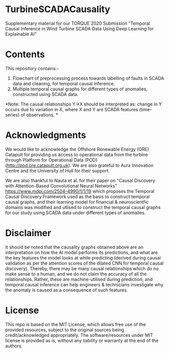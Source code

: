 # TurbineSCADACausality
Supplementary material for our TORQUE 2020 Submission "Temporal Causal Inference in Wind Turbine SCADA Data Using Deep Learning for Explainable AI"

# Contents 
This repository contains:-
1. Flowchart of preprocessing process towards labelling of faults in SCADA data and cleaning, for temporal causal inference.
2. Multiple temporal causal graphs for different types of anomalies, constructed using SCADA data.

*Note: The causal relationships Y->X should be interpreted as: change in Y occurs due to variation in X, where X and Y are SCADA features (time-series) of observations. *

# Acknowledgments
We would like to acknowledge the Offshore Renewable Energy (ORE) Catapult for providing us access to operational data from the turbine through Platform for Operational Data (POD) (http://pod.ore.catapult.org.uk). We are also grateful to Aura Innovation Centre and the University of Hull for their support.

We are also thankful to Nauta et al. for their paper on "Causal Discovery with Attention-Based Convolutional Neural Networks" https://www.mdpi.com/2504-4990/1/1/19 which proposes the Temporal Causal Discovery Framework used as the basis to construct temporal causal graphs, and their learning model for financial & neuroscientfic domains was modified and utlised to construct the temporal causal graphs for our study using SCADA data under different types of anomalies. 

# Disclaimer
It should be noted that the causality graphs obtained above are an interpretation on how the AI model performs its predictions, and what are the key features the model looks at while predicting (derived during causal validation as per the attention scores of the dilated CNN for temporal causal discovery). Thereby, there may be many causal relationships which do no make sense to a human, and we do not claim the accuracy of all the relationships. Rather, these are machine-utilised during prediction, and temporal causal inference can help engineers & technicians investigate why the anomaly is caused as a consequence of such features. 

# License

This repo is based on the MIT License, which allows free use of the provided resources, subject to the original sources being credit/acknowledged appropriately. The software/resources under MIT license is provided as is, without any liability or warranty at the end of the authors.
